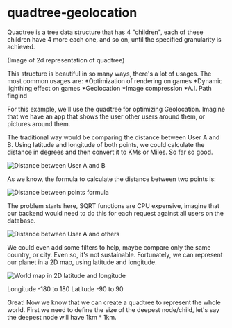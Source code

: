 # quadtree-geolocation

Quadtree is a tree data structure that has 4 "children", each of these children have 4 more each one, and so on, until the specified granularity is achieved.

(Image of 2d representation of quadtree)

This structure is beautiful in so many ways, there's a lot of usages. The most common usages are:
*Optimization of rendering on games 
*Dynamic lighthing effect on games
*Geolocation
*Image compression
*A.I. Path fingind

For this example, we'll use the quadtree for optimizing Geolocation. Imagine that we have an app that shows the user other users around them, or pictures around them.

The traditional way would be comparing the distance between User A and B. Using latitude and longitude of both points, we could calculate the distance in degrees and then convert it to KMs or Miles. So far so good.

![Distance between User A and B](https://poppicture-57876.firebaseapp.com/quadtree/step1.png)

As we know, the formula to calculate the distance between two points is:

![Distance between points formula](https://poppicture-57876.firebaseapp.com/quadtree/dbtpformula.png)

The problem starts here, SQRT functions are CPU expensive, imagine that our backend would need to do this for each request against all users on the database. 

![Distance between User A and others](https://poppicture-57876.firebaseapp.com/quadtree/step2.png)

We could even add some filters to help, maybe compare only the same country, or city. Even so, it's not sustainable.
Fortunately, we can represent our planet in a 2D map, using latitude and longitude.

![World map in 2D latitude and longitude](http://cse.ssl.berkeley.edu/segwayEd/lessons/search_ice_snow/worldmapL.gif)

Longitude -180 to 180
Latitude -90 to 90

Great! Now we know that we can create a quadtree to represent the whole world. First we need to define the size of the deepest node/child, let's say the deepest node will have 1km * 1km.

